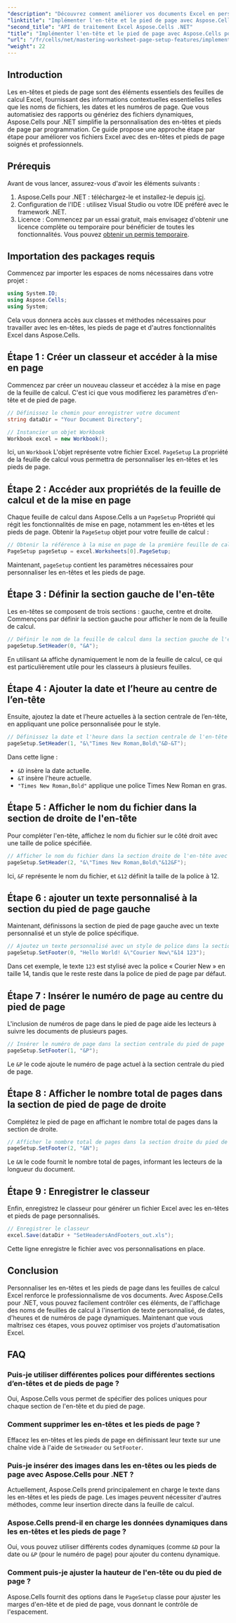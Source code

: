 ```yaml
---
"description": "Découvrez comment améliorer vos documents Excel en personnalisant les en-têtes et les pieds de page par programmation avec Aspose.Cells pour .NET. Ce guide complet vous guide pas à pas, de la configuration de votre classeur à l'insertion dynamique du nom de la feuille de calcul."
"linktitle": "Implémenter l'en-tête et le pied de page avec Aspose.Cells pour .NET"
"second_title": "API de traitement Excel Aspose.Cells .NET"
"title": "Implémenter l'en-tête et le pied de page avec Aspose.Cells pour .NET"
"url": "/fr/cells/net/mastering-worksheet-page-setup-features/implement-header-footer/"
"weight": 22
---
```


## Introduction

Les en-têtes et pieds de page sont des éléments essentiels des feuilles de calcul Excel, fournissant des informations contextuelles essentielles telles que les noms de fichiers, les dates et les numéros de page. Que vous automatisiez des rapports ou génériez des fichiers dynamiques, Aspose.Cells pour .NET simplifie la personnalisation des en-têtes et pieds de page par programmation. Ce guide propose une approche étape par étape pour améliorer vos fichiers Excel avec des en-têtes et pieds de page soignés et professionnels.

## Prérequis

Avant de vous lancer, assurez-vous d'avoir les éléments suivants :

1. Aspose.Cells pour .NET : téléchargez-le et installez-le depuis [ici](https://releases.aspose.com/cells/net/).
2. Configuration de l'IDE : utilisez Visual Studio ou votre IDE préféré avec le framework .NET.
3. Licence : Commencez par un essai gratuit, mais envisagez d'obtenir une licence complète ou temporaire pour bénéficier de toutes les fonctionnalités. Vous pouvez [obtenir un permis temporaire](https://purchase.aspose.com/temporary-license/).

## Importation des packages requis

Commencez par importer les espaces de noms nécessaires dans votre projet :

```csharp
using System.IO;
using Aspose.Cells;
using System;
```

Cela vous donnera accès aux classes et méthodes nécessaires pour travailler avec les en-têtes, les pieds de page et d'autres fonctionnalités Excel dans Aspose.Cells.

## Étape 1 : Créer un classeur et accéder à la mise en page

Commencez par créer un nouveau classeur et accédez à la mise en page de la feuille de calcul. C'est ici que vous modifierez les paramètres d'en-tête et de pied de page.

```csharp
// Définissez le chemin pour enregistrer votre document
string dataDir = "Your Document Directory";

// Instancier un objet Workbook
Workbook excel = new Workbook();
```

Ici, un `Workbook` L'objet représente votre fichier Excel. `PageSetup` La propriété de la feuille de calcul vous permettra de personnaliser les en-têtes et les pieds de page.

## Étape 2 : Accéder aux propriétés de la feuille de calcul et de la mise en page

Chaque feuille de calcul dans Aspose.Cells a un `PageSetup` Propriété qui régit les fonctionnalités de mise en page, notamment les en-têtes et les pieds de page. Obtenir la `PageSetup` objet pour votre feuille de calcul :

```csharp
// Obtenir la référence à la mise en page de la première feuille de calcul
PageSetup pageSetup = excel.Worksheets[0].PageSetup;
```

Maintenant, `pageSetup` contient les paramètres nécessaires pour personnaliser les en-têtes et les pieds de page.

## Étape 3 : Définir la section gauche de l'en-tête

Les en-têtes se composent de trois sections : gauche, centre et droite. Commençons par définir la section gauche pour afficher le nom de la feuille de calcul.

```csharp
// Définir le nom de la feuille de calcul dans la section gauche de l'en-tête
pageSetup.SetHeader(0, "&A");
```

En utilisant `&A` affiche dynamiquement le nom de la feuille de calcul, ce qui est particulièrement utile pour les classeurs à plusieurs feuilles.

## Étape 4 : Ajouter la date et l’heure au centre de l’en-tête

Ensuite, ajoutez la date et l’heure actuelles à la section centrale de l’en-tête, en appliquant une police personnalisée pour le style.

```csharp
// Définissez la date et l'heure dans la section centrale de l'en-tête en gras
pageSetup.SetHeader(1, "&\"Times New Roman,Bold\"&D-&T");
```

Dans cette ligne :
- `&D` insère la date actuelle.
- `&T` insère l'heure actuelle.
- `"Times New Roman,Bold"` applique une police Times New Roman en gras.

## Étape 5 : Afficher le nom du fichier dans la section de droite de l'en-tête

Pour compléter l'en-tête, affichez le nom du fichier sur le côté droit avec une taille de police spécifiée.

```csharp
// Afficher le nom du fichier dans la section droite de l'en-tête avec une taille de police personnalisée
pageSetup.SetHeader(2, "&\"Times New Roman,Bold\"&12&F");
```

Ici, `&F` représente le nom du fichier, et `&12` définit la taille de la police à 12.

## Étape 6 : ajouter un texte personnalisé à la section du pied de page gauche

Maintenant, définissons la section de pied de page gauche avec un texte personnalisé et un style de police spécifique.

```csharp
// Ajoutez un texte personnalisé avec un style de police dans la section gauche du pied de page
pageSetup.SetFooter(0, "Hello World! &\"Courier New\"&14 123");
```

Dans cet exemple, le texte `123` est stylisé avec la police « Courier New » en taille 14, tandis que le reste reste dans la police de pied de page par défaut.

## Étape 7 : Insérer le numéro de page au centre du pied de page

L'inclusion de numéros de page dans le pied de page aide les lecteurs à suivre les documents de plusieurs pages.

```csharp
// Insérer le numéro de page dans la section centrale du pied de page
pageSetup.SetFooter(1, "&P");
```

Le `&P` le code ajoute le numéro de page actuel à la section centrale du pied de page.

## Étape 8 : Afficher le nombre total de pages dans la section de pied de page de droite

Complétez le pied de page en affichant le nombre total de pages dans la section de droite.

```csharp
// Afficher le nombre total de pages dans la section droite du pied de page
pageSetup.SetFooter(2, "&N");
```

Le `&N` le code fournit le nombre total de pages, informant les lecteurs de la longueur du document.

## Étape 9 : Enregistrer le classeur

Enfin, enregistrez le classeur pour générer un fichier Excel avec les en-têtes et pieds de page personnalisés.

```csharp
// Enregistrer le classeur
excel.Save(dataDir + "SetHeadersAndFooters_out.xls");
```

Cette ligne enregistre le fichier avec vos personnalisations en place.

## Conclusion

Personnaliser les en-têtes et les pieds de page dans les feuilles de calcul Excel renforce le professionnalisme de vos documents. Avec Aspose.Cells pour .NET, vous pouvez facilement contrôler ces éléments, de l'affichage des noms de feuilles de calcul à l'insertion de texte personnalisé, de dates, d'heures et de numéros de page dynamiques. Maintenant que vous maîtrisez ces étapes, vous pouvez optimiser vos projets d'automatisation Excel.

## FAQ

### Puis-je utiliser différentes polices pour différentes sections d’en-têtes et de pieds de page ?
Oui, Aspose.Cells vous permet de spécifier des polices uniques pour chaque section de l'en-tête et du pied de page.

### Comment supprimer les en-têtes et les pieds de page ?
Effacez les en-têtes et les pieds de page en définissant leur texte sur une chaîne vide à l'aide de `SetHeader` ou `SetFooter`.

### Puis-je insérer des images dans les en-têtes ou les pieds de page avec Aspose.Cells pour .NET ?
Actuellement, Aspose.Cells prend principalement en charge le texte dans les en-têtes et les pieds de page. Les images peuvent nécessiter d'autres méthodes, comme leur insertion directe dans la feuille de calcul.

### Aspose.Cells prend-il en charge les données dynamiques dans les en-têtes et les pieds de page ?  
Oui, vous pouvez utiliser différents codes dynamiques (comme `&D` pour la date ou `&P` (pour le numéro de page) pour ajouter du contenu dynamique.

### Comment puis-je ajuster la hauteur de l'en-tête ou du pied de page ?  
Aspose.Cells fournit des options dans le `PageSetup` classe pour ajuster les marges d'en-tête et de pied de page, vous donnant le contrôle de l'espacement.